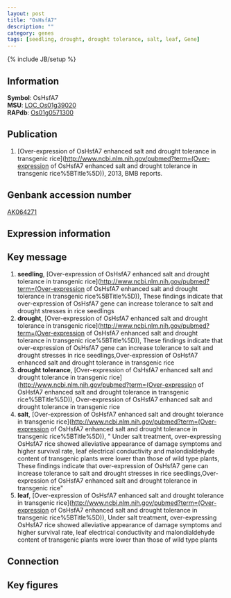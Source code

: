 ```yaml
---
layout: post
title: "OsHsfA7"
description: ""
category: genes
tags: [seedling, drought, drought tolerance, salt, leaf, Gene]
---
```

{% include JB/setup %}

## Information
__Symbol__: OsHsfA7  
__MSU__: [LOC_Os01g39020](http://rice.plantbiology.msu.edu/cgi-bin/ORF_infopage.cgi?orf=LOC_Os01g39020)  
__RAPdb__: [Os01g0571300](http://rapdb.dna.affrc.go.jp/viewer/gbrowse_details/irgsp1?name=Os01g0571300)  

## Publication
1. [Over-expression of OsHsfA7 enhanced salt and drought tolerance in transgenic rice](http://www.ncbi.nlm.nih.gov/pubmed?term=(Over-expression of OsHsfA7 enhanced salt and drought tolerance in transgenic rice%5BTitle%5D)), 2013, BMB reports.

## Genbank accession number
[AK064271](http://www.ncbi.nlm.nih.gov/nuccore/AK064271)

## Expression information

## Key message
1. __seedling__, [Over-expression of OsHsfA7 enhanced salt and drought tolerance in transgenic rice](http://www.ncbi.nlm.nih.gov/pubmed?term=(Over-expression of OsHsfA7 enhanced salt and drought tolerance in transgenic rice%5BTitle%5D)),  These findings indicate that over-expression of OsHsfA7 gene can increase tolerance to salt and drought stresses in rice seedlings
2. __drought__, [Over-expression of OsHsfA7 enhanced salt and drought tolerance in transgenic rice](http://www.ncbi.nlm.nih.gov/pubmed?term=(Over-expression of OsHsfA7 enhanced salt and drought tolerance in transgenic rice%5BTitle%5D)),  These findings indicate that over-expression of OsHsfA7 gene can increase tolerance to salt and drought stresses in rice seedlings,Over-expression of OsHsfA7 enhanced salt and drought tolerance in transgenic rice
3. __drought tolerance__, [Over-expression of OsHsfA7 enhanced salt and drought tolerance in transgenic rice](http://www.ncbi.nlm.nih.gov/pubmed?term=(Over-expression of OsHsfA7 enhanced salt and drought tolerance in transgenic rice%5BTitle%5D)), Over-expression of OsHsfA7 enhanced salt and drought tolerance in transgenic rice
4. __salt__, [Over-expression of OsHsfA7 enhanced salt and drought tolerance in transgenic rice](http://www.ncbi.nlm.nih.gov/pubmed?term=(Over-expression of OsHsfA7 enhanced salt and drought tolerance in transgenic rice%5BTitle%5D)), " Under salt treatment, over-expressing OsHsfA7 rice showed alleviative appearance of damage symptoms and higher survival rate, leaf electrical conductivity and malondialdehyde content of transgenic plants were lower than those of wild type plants, These findings indicate that over-expression of OsHsfA7 gene can increase tolerance to salt and drought stresses in rice seedlings,Over-expression of OsHsfA7 enhanced salt and drought tolerance in transgenic rice"
5. __leaf__, [Over-expression of OsHsfA7 enhanced salt and drought tolerance in transgenic rice](http://www.ncbi.nlm.nih.gov/pubmed?term=(Over-expression of OsHsfA7 enhanced salt and drought tolerance in transgenic rice%5BTitle%5D)),  Under salt treatment, over-expressing OsHsfA7 rice showed alleviative appearance of damage symptoms and higher survival rate, leaf electrical conductivity and malondialdehyde content of transgenic plants were lower than those of wild type plants

## Connection

## Key figures


